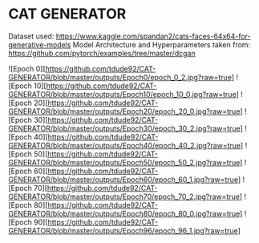 # CAT GENERATOR

Dataset used: https://www.kaggle.com/spandan2/cats-faces-64x64-for-generative-models
Model Architecture and Hyperparameters taken from: https://github.com/pytorch/examples/tree/master/dcgan


![Epoch 0][https://github.com/tdude92/CAT-GENERATOR/blob/master/outputs/Epoch0/epoch_0_2.jpg?raw=true]
![Epoch 10][https://github.com/tdude92/CAT-GENERATOR/blob/master/outputs/Epoch10/epoch_10_0.jpg?raw=true]
![Epoch 20][https://github.com/tdude92/CAT-GENERATOR/blob/master/outputs/Epoch20/epoch_20_0.jpg?raw=true]
![Epoch 30][https://github.com/tdude92/CAT-GENERATOR/blob/master/outputs/Epoch30/epoch_30_2.jpg?raw=true]
![Epoch 40][https://github.com/tdude92/CAT-GENERATOR/blob/master/outputs/Epoch40/epoch_40_2.jpg?raw=true]
![Epoch 50][https://github.com/tdude92/CAT-GENERATOR/blob/master/outputs/Epoch50/epoch_50_2.jpg?raw=true]
![Epoch 60][https://github.com/tdude92/CAT-GENERATOR/blob/master/outputs/Epoch60/epoch_60_1.jpg?raw=true]
![Epoch 70][https://github.com/tdude92/CAT-GENERATOR/blob/master/outputs/Epoch70/epoch_70_2.jpg?raw=true]
![Epoch 80][https://github.com/tdude92/CAT-GENERATOR/blob/master/outputs/Epoch80/epoch_80_0.jpg?raw=true]
![Epoch 90][https://github.com/tdude92/CAT-GENERATOR/blob/master/outputs/Epoch96/epoch_96_1.jpg?raw=true]

